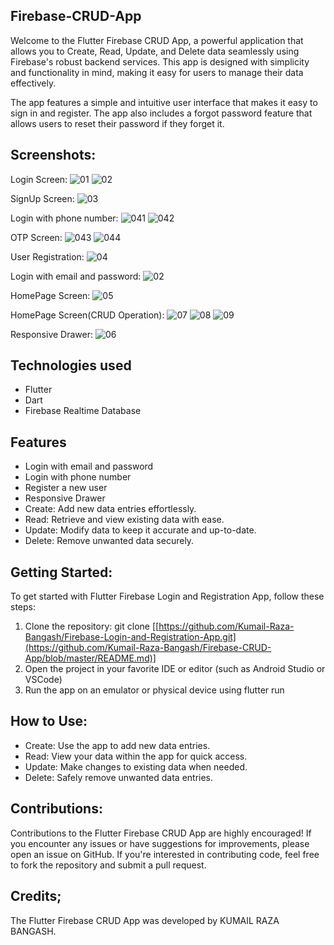 ## Firebase-CRUD-App
Welcome to the Flutter Firebase CRUD App, a powerful application that allows you to Create, Read, Update, and Delete data seamlessly using Firebase's robust backend services. This app is designed with simplicity and functionality in mind, making it easy for users to manage their data effectively.

The app features a simple and intuitive user interface that makes it easy to sign in and register. The app also includes a forgot password feature that allows users to reset their password if they forget it.


## Screenshots: 
Login Screen: 
![01](https://github.com/Kumail-Raza-Bangash/Firebase-CRUD-App/assets/60749099/53ac5bd4-3c95-4bf7-8442-bbe34d04993f)
![02](https://github.com/Kumail-Raza-Bangash/Firebase-CRUD-App/assets/60749099/53ebb9c8-0103-47b0-84df-acb9c5dcbdc8)


SignUp Screen: 
![03](https://github.com/Kumail-Raza-Bangash/Firebase-CRUD-App/assets/60749099/fa1c6e37-8a12-4eb5-ac42-f0ee7863631d)


Login with phone number: 
![041](https://github.com/Kumail-Raza-Bangash/Firebase-CRUD-App/assets/60749099/5d034c6a-3356-4fc2-89d8-ffcd023d7f2c)
![042](https://github.com/Kumail-Raza-Bangash/Firebase-CRUD-App/assets/60749099/baca1d09-4a69-456b-ad74-22e4d99c3b29)


OTP Screen: 
![043](https://github.com/Kumail-Raza-Bangash/Firebase-CRUD-App/assets/60749099/980ade5b-bf7c-4932-9a40-7b4c403179bd)
![044](https://github.com/Kumail-Raza-Bangash/Firebase-CRUD-App/assets/60749099/fc772877-6221-4839-bbc4-1f17e08ccf99)


User Registration: 
![04](https://github.com/Kumail-Raza-Bangash/Firebase-CRUD-App/assets/60749099/f145c935-8f37-40c7-925c-1e11a8f21c26)


Login with email and password: 
![02](https://github.com/Kumail-Raza-Bangash/Firebase-CRUD-App/assets/60749099/c4c46238-1f48-4275-a850-6178d28d4e91)



HomePage Screen: 
![05](https://github.com/Kumail-Raza-Bangash/Firebase-CRUD-App/assets/60749099/e6fb45cb-f9fd-4d98-a0af-c2835a25289b) 

HomePage Screen(CRUD Operation):
![07](https://github.com/Kumail-Raza-Bangash/Firebase-CRUD-App/assets/60749099/2ba73fa1-bb95-4b80-94f4-1077f955c403)
![08](https://github.com/Kumail-Raza-Bangash/Firebase-CRUD-App/assets/60749099/40ba56ba-0062-49d7-905e-5592983ab932)
![09](https://github.com/Kumail-Raza-Bangash/Firebase-CRUD-App/assets/60749099/9b8acb14-4c6b-48a4-9961-4fd04b6422e0)


Responsive Drawer: 
![06](https://github.com/Kumail-Raza-Bangash/Firebase-CRUD-App/assets/60749099/96d1056d-f425-4368-9440-f3b6e7516edc)



## Technologies used
- Flutter 
- Dart
- Firebase Realtime Database


## Features
- Login with email and password
- Login with phone number
- Register a new user
- Responsive Drawer
- Create: Add new data entries effortlessly.
- Read: Retrieve and view existing data with ease.
- Update: Modify data to keep it accurate and up-to-date.
- Delete: Remove unwanted data securely.


## Getting Started: 
To get started with Flutter Firebase Login and Registration App, follow these steps:

1. Clone the repository: git clone [[https://github.com/Kumail-Raza-Bangash/Firebase-Login-and-Registration-App.git](https://github.com/Kumail-Raza-Bangash/Firebase-CRUD-App/blob/master/README.md)]
2. Open the project in your favorite IDE or editor (such as Android Studio or VSCode)
3. Run the app on an emulator or physical device using flutter run

## How to Use:
- Create: Use the app to add new data entries.
- Read: View your data within the app for quick access.
- Update: Make changes to existing data when needed.
- Delete: Safely remove unwanted data entries.


## Contributions:
Contributions to the Flutter Firebase CRUD App are highly encouraged! If you encounter any issues or have suggestions for improvements, please open an issue on GitHub. If you're interested in contributing code, feel free to fork the repository and submit a pull request.


## Credits; 
The Flutter Firebase CRUD App was developed by KUMAIL RAZA BANGASH.
